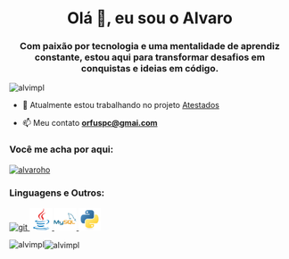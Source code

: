 <h1 align="center">Olá 👋, eu sou o Alvaro</h1>
<h3 align="center">Com paixão por tecnologia e uma mentalidade de aprendiz constante, estou aqui para transformar desafios em conquistas e ideias em código.</h3>

<p align="left"> <img src="https://komarev.com/ghpvc/?username=alvimpl&label=Profile%20views&color=0e75b6&style=flat" alt="alvimpl" /> </p>

- 🔭 Atualmente estou trabalhando no projeto [Atestados](https://github.com/alvimpl/atestados)

- 📫 Meu contato **orfuspc@gmai.com**

<h3 align="left">Você me acha por aqui:</h3>
<p align="left">
<a href="https://linkedin.com/in/alvaroho" target="blank"><img align="center" src="https://raw.githubusercontent.com/rahuldkjain/github-profile-readme-generator/master/src/images/icons/Social/linked-in-alt.svg" alt="alvaroho" height="30" width="40" /></a>
</p>

<h3 align="left">Linguagens e Outros:</h3>
<p align="left"> <a href="https://git-scm.com/" target="_blank" rel="noreferrer"> <img src="https://www.vectorlogo.zone/logos/git-scm/git-scm-icon.svg" alt="git" width="40" height="40"/> </a> <a href="https://www.java.com" target="_blank" rel="noreferrer"> <img src="https://raw.githubusercontent.com/devicons/devicon/master/icons/java/java-original.svg" alt="java" width="40" height="40"/> </a> <a href="https://www.mysql.com/" target="_blank" rel="noreferrer"> <img src="https://raw.githubusercontent.com/devicons/devicon/master/icons/mysql/mysql-original-wordmark.svg" alt="mysql" width="40" height="40"/> </a> <a href="https://www.python.org" target="_blank" rel="noreferrer"> <img src="https://raw.githubusercontent.com/devicons/devicon/master/icons/python/python-original.svg" alt="python" width="40" height="40"/> </a> </p>

<p><img align="left" src="https://github-readme-stats.vercel.app/api/top-langs?username=alvimpl&show_icons=true&theme=dracula&locale=en&layout=compact" alt="alvimpl" /></p>

<p><img align="center" src="https://github-readme-streak-stats.herokuapp.com/?user=alvimpl&theme=dark" alt="alvimpl" /></p>
